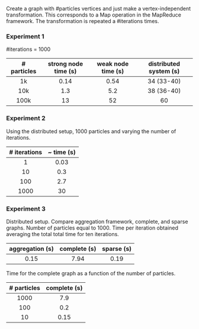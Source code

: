 Create a graph with #particles vertices and just make a vertex-independent
transformation. This corresponds to a Map operation in the MapReduce framework.
The transformation is repeated a #iterations times.

### Experiment 1

\#iterations = 1000

| # particles | strong node time (s) | weak node time (s) | distributed system (s) |
|:-----------:|:--------------------:|:------------------:|:----------------------:|
| 1k          | 0.14                 | 0.54               | 34 (33-40)             |
| 10k         | 1.3                  | 5.2                | 38 (36-40)             |
| 100k        | 13                   | 52                 | 60                     |

### Experiment 2

Using the distributed setup, 1000 particles and varying the number of iterations.

| # iterations | ~ time (s) |
|:------------:|:----------:|
| 1            | 0.03       |
| 10           | 0.3        |
| 100          | 2.7        |
| 1000         | 30         |

### Experiment 3

Distributed setup. Compare aggregation framework, complete, and sparse graphs. Number of
particles equal to 1000. Time per iteration obtained averaging the total total time for
ten iterations.

| aggregation (s) | complete (s) | sparse (s) |
|:---------------:|:------------:|:----------:|
|    0.15         |      7.94    |    0.19    |

Time for the complete graph as a function of the number of particles.

| # particles | complete (s) |
|:-----------:|:------------:|
|    1000     |      7.9     |
|     100     |      0.2     |
|      10     |      0.15    |

